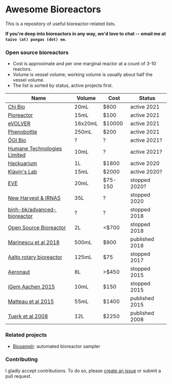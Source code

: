 # Awesome Bioreactors

This is a repository of useful bioreactor-related lists.

**If you're deep into bioreactors in any way, we'd love to chat -- email me at `taivo (at) pungas (dot) ee`.**


### Open source bioreactors

* Cost is approximate and per one marginal reactor at a count of 3-10 reactors.
* Volume is vessel volume; working volume is usually about half the vessel volume.
* The list is sorted by status, active projects first.


| Name                                                                                            | Volume  | Cost    | Status         |
| ----------------------------------------------------------------------------------------------- | ------- | ------- | -------------- |
| [Chi Bio](https://chi.bio/)                                                                     | 20mL    | $800    | active 2021    |
| [Pioreactor](https://pioreactor.com/)                                                           | 15mL    | $100    | active 2021    |
| [eVOLVER](https://www.fynchbio.com/)                                                            | 16x20mL | $10000  | active 2021    |
| [Phenobottle](https://github.com/HarveyBates/Phenobottle)                                       | 250mL   | $200    | active 2021    |
| [ŌGI Bio](https://www.ogibio.com/)                                                              | ?       | ?       | active 2021?   |
| [Humane Technologies Limited](https://www.humanetechnologies.co.uk/)                            | 10mL    | ?       | active 2021?   |
| [Hackuarium](https://hackuarium.github.io/bioreactor/)                                          | 1L      | $1800   | active 2020    |
| [Klavin's Lab](https://depts.washington.edu/soslab/turbidostat/pmwiki/pmwiki.php?n=Main.About)  | 15mL    | $2000   | active 2020?   |
| [EVE](https://github.com/vishhvaan/eve-pi)                                                      | 20mL    | $75-150 | stopped 2020?  |
| [New Harvest & IRNAS](https://github.com/symbiolab/NewHarvest-modular-bioreactor)               | 35L     | ?       | stopped 2020   |
| [binh-bk/advanced-bioreactor](https://github.com/binh-bk/advanced-bioreactor)                   | ?       | ?       | stopped 2018   |
| [Open Source Bioreactor](https://openbioeconomy.org/projects/open-source-bioreactor/)           | 2L      | <$700   | stopped 2018   |
| [Marinescu et al 2018](https://peerj.com/preprints/27150.pdf)                                   | 500mL   | $900    | published 2018 |
| [Aalto rotary bioreactor](https://wiki.aalto.fi/display/MechP/Bioreactor+0.1)                   | 125mL   | $75     | stopped 2017   |
| [Aeronaut](https://sites.google.com/site/opensourcebioreactor/)                                 | 8L      | >$450   | stopped 2015   |
| [iGem Aachen 2015](http://2015.igem.org/Team:Aachen/Lab/Bioreactor/Hardware)                    | 10mL    | $150    | stopped 2015   |
| [Matteau et al 2015](https://journals.plos.org/plosone/article?id=10.1371/journal.pone.0133384) | 55mL    | $1400   | published 2015 |
| [Tuerk et al 2008](https://pubmed.ncbi.nlm.nih.gov/18687068/)                                   | 12L     | $2250   | published 2008 |


### Related projects
* [Biosamplr](https://github.com/DukeLynchLab/BioSamplr): automated bioreactor sampler

### Contributing
I gladly accept contributions. To do so, please [create an issue](https://github.com/taivop/awesome-bioreactors/issues/new) or submit a pull request.


